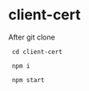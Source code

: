 # client-cert

After git clone

<code> cd client-cert </code>

<code> npm i </code>

<code> npm start </code>
